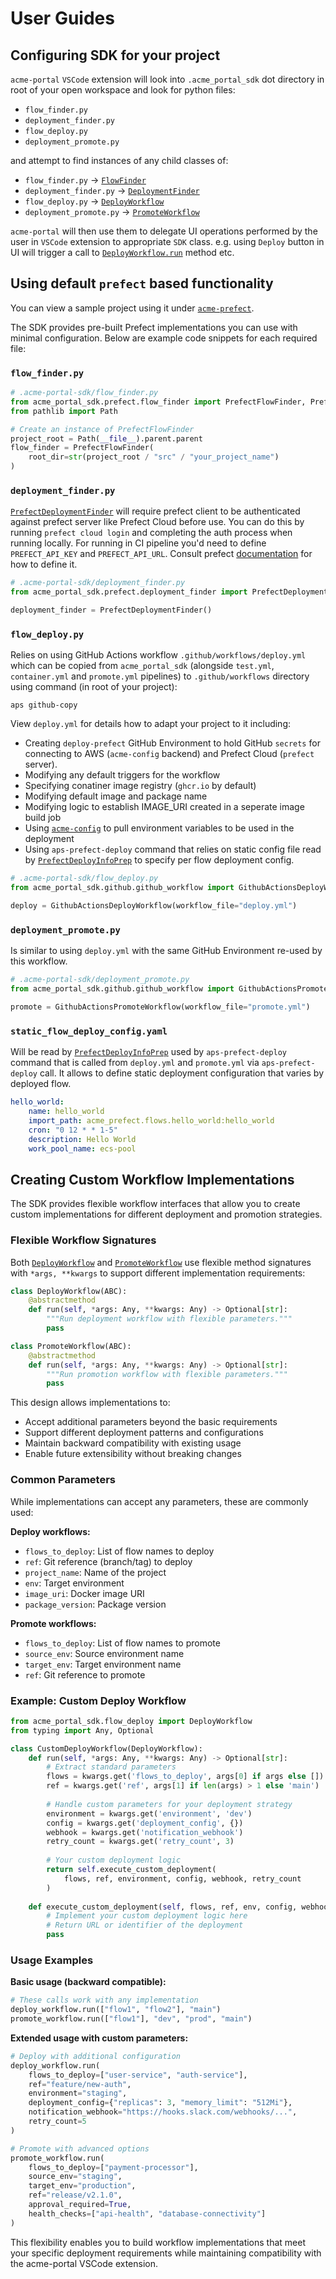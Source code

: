 # User Guides

## Configuring SDK for your project

`acme-portal` `VSCode` extension will look into `.acme_portal_sdk` dot directory in root of your open workspace and look for python files:

* `flow_finder.py`
* `deployment_finder.py`
* `flow_deploy.py`
* `deployment_promote.py`

and attempt to find instances of any child classes of:

* `flow_finder.py` -> [`FlowFinder`](api.md#acme_portal_sdk.flow_finder.FlowFinder)
* `deployment_finder.py` -> [`DeploymentFinder`](api.md#acme_portal_sdk.deployment_finder.DeploymentFinder)
* `flow_deploy.py` -> [`DeployWorkflow`](api.md#acme_portal_sdk.flow_deploy.DeployWorkflow)
* `deployment_promote.py` -> [`PromoteWorkflow`](api.md#acme_portal_sdk.deployment_promote.PromoteWorkflow)

`acme-portal` will then use them to delegate UI operations performed by the user in `VSCode` extension to appropriate `SDK` class. e.g. using `Deploy` button in UI will trigger a call to [`DeployWorkflow.run`](api.md#acme_portal_sdk.flow_deploy.DeployWorkflow.run) method etc.

## Using default `prefect` based functionality

You can view a sample project using it under [`acme-prefect`](https://github.com/blackwhitehere/acme-prefect).

The SDK provides pre-built Prefect implementations you can use with minimal configuration. Below are example code snippets for each required file:

### `flow_finder.py`

```python
# .acme-portal-sdk/flow_finder.py
from acme_portal_sdk.prefect.flow_finder import PrefectFlowFinder, PrefectFlowDetails
from pathlib import Path

# Create an instance of PrefectFlowFinder
project_root = Path(__file__).parent.parent
flow_finder = PrefectFlowFinder(
    root_dir=str(project_root / "src" / "your_project_name")
)
```

### `deployment_finder.py`

[`PrefectDeploymentFinder`](api.md#acme_portal_sdk.prefect.deployment_finder.PrefectDeploymentFinder) will require prefect client to be authenticated against prefect server like Prefect Cloud before use. You can do this by running `prefect cloud login` and completing the auth process when running locally. For running in CI pipeline you'd need to define `PREFECT_API_KEY` and `PREFECT_API_URL`. Consult prefect [documentation](https://docs.prefect.io/v3/api-ref/rest-api) for how to define it.

```python
# .acme-portal-sdk/deployment_finder.py
from acme_portal_sdk.prefect.deployment_finder import PrefectDeploymentFinder

deployment_finder = PrefectDeploymentFinder()
```

### `flow_deploy.py`

Relies on using GitHub Actions workflow `.github/workflows/deploy.yml` which can be copied from `acme_portal_sdk` (alongside `test.yml`, `container.yml` and `promote.yml` pipelines) to `.github/workflows` directory using command (in root of your project):

    aps github-copy

View `deploy.yml` for details how to adapt your project to it including:

* Creating `deploy-prefect` GitHub Environment to hold GitHub `secrets` for connecting to AWS (`acme-config` backend) and Prefect Cloud (`prefect` server).
* Modifying any default triggers for the workflow
* Specifying conatiner image registry (`ghcr.io` by default)
* Modifying default image and package name
* Modifying logic to establish IMAGE_URI created in a seperate image build job
* Using [`acme-config`](https://github.com/blackwhitehere/acme-config) to pull environment variables to be used in the deployment
* Using `aps-prefect-deploy` command that relies on static config file read by [`PrefectDeployInfoPrep`](api.md#acme_portal_sdk.prefect.flow_deploy.PrefectDeployInfoPrep) to specify per flow deployment config.

```python
# .acme-portal-sdk/flow_deploy.py
from acme_portal_sdk.github.github_workflow import GithubActionsDeployWorkflow

deploy = GithubActionsDeployWorkflow(workflow_file="deploy.yml")
```

### `deployment_promote.py`

Is similar to using `deploy.yml` with the same GitHub Environment re-used by this workflow.

```python
# .acme-portal-sdk/deployment_promote.py
from acme_portal_sdk.github.github_workflow import GithubActionsPromoteWorkflow

promote = GithubActionsPromoteWorkflow(workflow_file="promote.yml")
```

### `static_flow_deploy_config.yaml`

Will be read by [`PrefectDeployInfoPrep`](api.md#acme_portal_sdk.prefect.flow_deploy.PrefectDeployInfoPrep) used by `aps-prefect-deploy` command that is called from `deploy.yml` and `promote.yml` via `aps-prefect-deploy` call. It allows to define static deployment configuration that varies by deployed flow.

```yaml
hello_world:
    name: hello_world
    import_path: acme_prefect.flows.hello_world:hello_world
    cron: "0 12 * * 1-5"
    description: Hello World
    work_pool_name: ecs-pool
```

## Creating Custom Workflow Implementations

The SDK provides flexible workflow interfaces that allow you to create custom implementations for different deployment and promotion strategies.

### Flexible Workflow Signatures

Both [`DeployWorkflow`](api.md#acme_portal_sdk.flow_deploy.DeployWorkflow) and [`PromoteWorkflow`](api.md#acme_portal_sdk.deployment_promote.PromoteWorkflow) use flexible method signatures with `*args, **kwargs` to support different implementation requirements:

```python
class DeployWorkflow(ABC):
    @abstractmethod
    def run(self, *args: Any, **kwargs: Any) -> Optional[str]:
        """Run deployment workflow with flexible parameters."""
        pass

class PromoteWorkflow(ABC):
    @abstractmethod  
    def run(self, *args: Any, **kwargs: Any) -> Optional[str]:
        """Run promotion workflow with flexible parameters."""
        pass
```

This design allows implementations to:
- Accept additional parameters beyond the basic requirements
- Support different deployment patterns and configurations
- Maintain backward compatibility with existing usage
- Enable future extensibility without breaking changes

### Common Parameters

While implementations can accept any parameters, these are commonly used:

**Deploy workflows:**
- `flows_to_deploy`: List of flow names to deploy
- `ref`: Git reference (branch/tag) to deploy
- `project_name`: Name of the project
- `env`: Target environment
- `image_uri`: Docker image URI
- `package_version`: Package version

**Promote workflows:**
- `flows_to_deploy`: List of flow names to promote
- `source_env`: Source environment name
- `target_env`: Target environment name  
- `ref`: Git reference to promote

### Example: Custom Deploy Workflow

```python
from acme_portal_sdk.flow_deploy import DeployWorkflow
from typing import Any, Optional

class CustomDeployWorkflow(DeployWorkflow):
    def run(self, *args: Any, **kwargs: Any) -> Optional[str]:
        # Extract standard parameters
        flows = kwargs.get('flows_to_deploy', args[0] if args else [])
        ref = kwargs.get('ref', args[1] if len(args) > 1 else 'main')
        
        # Handle custom parameters for your deployment strategy
        environment = kwargs.get('environment', 'dev')
        config = kwargs.get('deployment_config', {})
        webhook = kwargs.get('notification_webhook')
        retry_count = kwargs.get('retry_count', 3)
        
        # Your custom deployment logic
        return self.execute_custom_deployment(
            flows, ref, environment, config, webhook, retry_count
        )
    
    def execute_custom_deployment(self, flows, ref, env, config, webhook, retries):
        # Implement your custom deployment logic here
        # Return URL or identifier of the deployment
        pass
```

### Usage Examples

**Basic usage (backward compatible):**
```python
# These calls work with any implementation
deploy_workflow.run(["flow1", "flow2"], "main")
promote_workflow.run(["flow1"], "dev", "prod", "main")
```

**Extended usage with custom parameters:**
```python
# Deploy with additional configuration
deploy_workflow.run(
    flows_to_deploy=["user-service", "auth-service"],
    ref="feature/new-auth",
    environment="staging",
    deployment_config={"replicas": 3, "memory_limit": "512Mi"},
    notification_webhook="https://hooks.slack.com/webhooks/...",
    retry_count=5
)

# Promote with advanced options
promote_workflow.run(
    flows_to_deploy=["payment-processor"],
    source_env="staging",
    target_env="production",
    ref="release/v2.1.0",
    approval_required=True,
    health_checks=["api-health", "database-connectivity"]
)
```

This flexibility enables you to build workflow implementations that meet your specific deployment requirements while maintaining compatibility with the acme-portal VSCode extension.